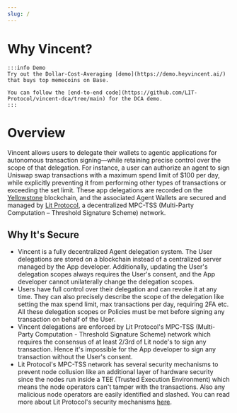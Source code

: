 ```yaml
---
slug: /
---
```


# Why Vincent?

	:::info Demo
	Try out the Dollar-Cost-Averaging [demo](https://demo.heyvincent.ai/) that buys top memecoins on Base.
	
	You can follow the [end-to-end code](https://github.com/LIT-Protocol/vincent-dca/tree/main) for the DCA demo.
	:::

# Overview

Vincent allows users to delegate their wallets to agentic applications for autonomous transaction signing—while retaining precise control over the scope of that delegation. For instance, a user can authorize an agent to sign Uniswap swap transactions with a maximum spend limit of $100 per day, while explicitly preventing it from performing other types of transactions or exceeding the set limit. These app delegations are recorded on the [Yellowstone](https://developer.litprotocol.com/connecting-to-a-lit-network/lit-blockchains/chronicle-yellowstone) blockchain, and the associated Agent Wallets are secured and managed by [Lit Protocol](https://developer.litprotocol.com/), a decentralized MPC-TSS (Multi-Party Computation – Threshold Signature Scheme) network.

## Why It's Secure

* Vincent is a fully decentralized Agent delegation system. The User delegations are stored on a blockchain instead of a centralized server managed by the App developer. Additionally, updating the User's delegation scopes always requires the User's consent, and the App developer cannot unilaterally change the delegation scopes.
* Users have full control over their delegation and can revoke it at any time. They can also precisely describe the scope of the delegation like setting the max spend limit, max transactions per day, requiring 2FA etc. All these delegation scopes or Policies must be met before signing any transaction on behalf of the User.
* Vincent delegations are enforced by Lit Protocol's MPC-TSS (Multi-Party Computation - Threshold Signature Scheme) network which requires the consensus of at least 2/3rd of Lit node's to sign any transaction. Hence it's impossible for the App developer to sign any transaction without the User's consent.
* Lit Protocol's MPC-TSS network has several security mechanisms to prevent node collusion like an additional layer of hardware security since the nodes run inside a TEE (Trusted Execution Environment) which means the node operators can't tamper with the transactions. Also any malicious node operators are easily identified and slashed. You can read more about Lit Protocol's security mechanisms [here](https://developer.litprotocol.com/security/introduction).

